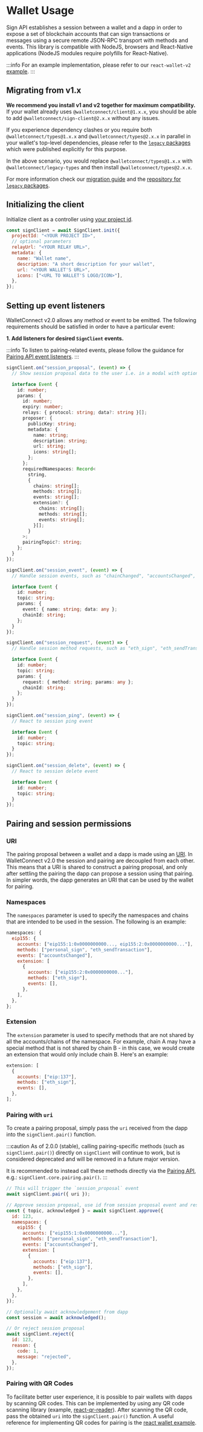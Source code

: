 # Wallet Usage

Sign API establishes a session between a wallet and a dapp in order to expose a set of blockchain accounts that can sign transactions or messages using a secure remote JSON-RPC transport with methods and events. This library is compatible with NodeJS, browsers and React-Native applications (NodeJS modules require polyfills for React-Native).

:::info
For an example implementation, please refer to our `react-wallet-v2` [example](https://github.com/WalletConnect/web-examples/tree/main/wallets/react-wallet-v2).
:::

## Migrating from v1.x

**We recommend you install v1 and v2 together for maximum compatibility.** If your wallet already uses `@walletconnect/client@1.x.x`,
you should be able to add `@walletconnect/sign-client@2.x.x` without any issues.

If you experience dependency clashes or you require both `@walletconnect/types@1.x.x` and `@walletconnect/types@2.x.x` in parallel
in your wallet's top-level dependencies, please refer to the [`legacy` packages](https://github.com/WalletConnect/walletconnect-legacy/tree/main/packages) which were published explicitly for this purpose.

In the above scenario, you would replace `@walletconnect/types@1.x.x` with `@walletconnect/legacy-types` and then install `@walletconnect/types@2.x.x`.

For more information check our [migration guide](../../advanced/migrating-from-v1.0.md) and the [repository for `legacy` packages](https://github.com/WalletConnect/walletconnect-legacy).

## Initializing the client

Initialize client as a controller using [your project id](../../advanced/relay-server.md).

```js
const signClient = await SignClient.init({
  projectId: "<YOUR PROJECT ID>",
  // optional parameters
  relayUrl: "<YOUR RELAY URL>",
  metadata: {
    name: "Wallet name",
    description: "A short description for your wallet",
    url: "<YOUR WALLET'S URL>",
    icons: ["<URL TO WALLET'S LOGO/ICON>"],
  },
});
```

## Setting up event listeners

WalletConnect v2.0 allows any method or event to be emitted. The following requirements should be satisfied in order to have a particular event:

**1. Add listeners for desired `SignClient` events.**

:::info
To listen to pairing-related events, please follow the guidance for [Pairing API event listeners](../core/pairing-api.md).
:::

```ts
signClient.on("session_proposal", (event) => {
  // Show session proposal data to the user i.e. in a modal with options to approve / reject it

  interface Event {
    id: number;
    params: {
      id: number;
      expiry: number;
      relays: { protocol: string; data?: string }[];
      proposer: {
        publicKey: string;
        metadata: {
          name: string;
          description: string;
          url: string;
          icons: string[];
        };
      };
      requiredNamespaces: Record<
        string,
        {
          chains: string[];
          methods: string[];
          events: string[];
          extension?: {
            chains: string[];
            methods: string[];
            events: string[];
          }[];
        }
      >;
      pairingTopic?: string;
    };
  }
});

signClient.on("session_event", (event) => {
  // Handle session events, such as "chainChanged", "accountsChanged", etc.

  interface Event {
    id: number;
    topic: string;
    params: {
      event: { name: string; data: any };
      chainId: string;
    };
  }
});

signClient.on("session_request", (event) => {
  // Handle session method requests, such as "eth_sign", "eth_sendTransaction", etc.

  interface Event {
    id: number;
    topic: string;
    params: {
      request: { method: string; params: any };
      chainId: string;
    };
  }
});

signClient.on("session_ping", (event) => {
  // React to session ping event

  interface Event {
    id: number;
    topic: string;
  }
});

signClient.on("session_delete", (event) => {
  // React to session delete event

  interface Event {
    id: number;
    topic: string;
  }
});
```

## Pairing and session permissions

### URI

The pairing proposal between a wallet and a dapp is made using an [URI](../../specs/core/pairing/pairing-uri.md). In WalletConnect v2.0 the session and pairing are decoupled from each other. This means that a URI is shared to construct a pairing proposal, and only after settling the pairing the dapp can propose a session using that pairing. In simpler words, the dapp generates an URI that can be used by the wallet for pairing.

### Namespaces

The `namespaces` parameter is used to specify the namespaces and chains that are intended to be used in the session. The following is an example:

```js
namespaces: {
  eip155: {
    accounts: ["eip155:1:0x0000000000..., eip155:2:0x0000000000..."],
    methods: ["personal_sign", "eth_sendTransaction"],
    events: ["accountsChanged"],
    extension: [
      {
        accounts: ["eip155:2:0x0000000000..."],
        methods: ["eth_sign"],
        events: [],
      },
    ],
  },
};
```

### Extension

The `extension` parameter is used to specify methods that are not shared by all the accounts/chains of the namespace. For example, chain A may have a special method that is not shared by chain B - in this case, we would create an extension that would only include chain B. Here's an example:

```js
extension: [
  {
    accounts: ["eip:137"],
    methods: ["eth_sign"],
    events: [],
  },
];
```

### Pairing with `uri`

To create a pairing proposal, simply pass the `uri` received from the dapp into the `signClient.pair()` function.

:::caution
As of 2.0.0 (stable), calling pairing-specific methods (such as `signClient.pair()`) directly on `signClient` will continue to work, but is considered deprecated and will be removed in a future major version.

It is recommended to instead call these methods directly via the [Pairing API](../core/pairing-api.md), e.g.: `signClient.core.pairing.pair()`.
:::

```js
// This will trigger the `session_proposal` event
await signClient.pair({ uri });

// Approve session proposal, use id from session proposal event and respond with namespace(s) that satisfy dapps request and contain approved accounts
const { topic, acknowledged } = await signClient.approve({
  id: 123,
  namespaces: {
    eip155: {
      accounts: ["eip155:1:0x0000000000..."],
      methods: ["personal_sign", "eth_sendTransaction"],
      events: ["accountsChanged"],
      extension: [
        {
          accounts: ["eip:137"],
          methods: ["eth_sign"],
          events: [],
        },
      ],
    },
  },
});

// Optionally await acknowledgement from dapp
const session = await acknowledged();

// Or reject session proposal
await signClient.reject({
  id: 123,
  reason: {
    code: 1,
    message: "rejected",
  },
});
```

### Pairing with QR Codes

To facilitate better user experience, it is possible to pair wallets with dapps by scanning QR codes. This can be implemented by using any QR code scanning library (example, [react-qr-reader](https://www.npmjs.com/package/react-qr-reader)). After scanning the QR code, pass the obtained `uri` into the `signClient.pair()` function. A useful reference for implementing QR codes for pairing is the [react wallet example](https://github.com/WalletConnect/web-examples/blob/main/wallets/react-wallet-v2/).
